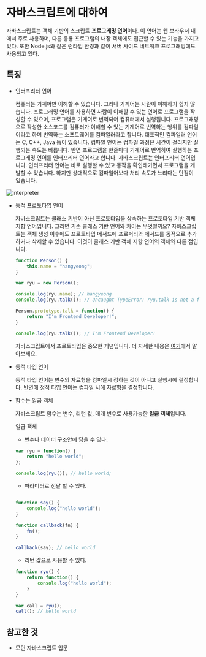 # 자바스크립트에 대하여

자바스크립트는 객체 기반의 스크립트 **프로그래밍 언어**이다. 이 언어는 웹 브라우저 내에서 주로 사용하며, 다른 응용 프로그램의 내장 객체에도 접근할 수 있는 기능을 가지고 있다. 또한 Node.js와 같은 런타임 환경과 같이 서버 사이드 네트워크 프로그래밍에도 사용되고 있다.

## 특징

- 인터프리터 언어

    컴퓨터는 기계어만 이해할 수 있습니다. 그러나 기계어는 사람이 이해하기 쉽지 않습니다. 프로그래밍 언어를 사용하면 사람이 이해할 수 있는 언어로 프로그램을 작성할 수 있으며, 프로그램은 기계어로 번역되어 컴퓨터에서 실행됩니다. 프로그래밍으로 작성한 소스코드를 컴퓨터가 이해할 수 있는 기계어로 번역하는 행위를 컴파일이라고 하며 번역하는 소프트웨어를 컴파일러라고 합니다. 대표적인 컴파일러 언어는 C, C++, Java 등이 있습니다. 컴파일 언어는 컴파일 과정은 시간이 걸리지만 실행되는 속도는 빠릅니다. 반면 프로그램을 한줄마다 기계어로 번역하여 실행하는 프로그래밍 언어를 인터프리터 언어라고 합니다. 자바스크립트는 인터프리터 언어입니다. 인터프리터 언어는 바로 실행할 수 있고 동작을 확인해가면서 프로그램을 개발할 수 있습니다. 하지만 상대적으로 컴파일어보다 처리 속도가 느리다는 단점이 있습니다.

![interpreter](https://user-images.githubusercontent.com/27342882/45023798-54c8b480-b072-11e8-84d1-2bda1daeb526.JPG)

- 동적 프로토타입 언어

    자바스크립트는 클래스 기반이 아닌 프로토타입을 상속하는 프로토타입 기반 객체 지향 언어입니다. 그러면 기존 클래스 기반 언어와 차이는 무엇일까요? 자바스크립트는 객체 생성 이후에도 프로토타입 메서드에 프로퍼티와 메서드를 동적으로 추가하거나 삭제할 수 있습니다. 이것이 클래스 기반 객체 지향 언어의 객체와 다른 점입니다.

    ```javascript
    function Person() {
        this.name = "hangyeong";
    }

    var ryu = new Person();

    console.log(ryu.name); // hangyeong
    console.log(ryu.talk()); // Uncaught TypeError: ryu.talk is not a function

    Person.prototype.talk = function() {
        return "I'm Frontend Developer!";
    }

    console.log(ryu.talk()); // I'm Frontend Developer!
    ```

    자바스크립트에서 프로토타입은 중요한 개념입니다. 더 자세한 내용은 [여기]()에서 알아보세요.

- 동적 타입 언어

    동적 타입 언어는 변수의 자료형을 컴파일시 정하는 것이 아니고 실행시에 결정합니다. 반면에 정적 타입 언어는 컴파일 시에 자료형을 결정합니다.

- 함수는 일급 객체

    자바스크립트 함수는 변수, 리턴 값, 매개 변수로 사용가능한 **일급 객체**입니다.

    일급 객체

    - 변수나 데이터 구조안에 담을 수 있다.

    ```javascript
    var ryu = function() {
        return "hello world";
    };

    console.log(ryu()); // hello world;
    ```
    - 파라미터로 전달 할 수 있다.
    ```javascript

    function say() {
        console.log("hello world");
    }

    function callback(fn) {
        fn();
    }

    callback(say); // hello world
    ```
    - 리턴 값으로 사용할 수 있다.
    ```javascript
    function ryu() {
        return function() {
            console.log("hello world");
        }
    }

    var call = ryu();
    call(); // hello world
    ```

## 참고한 것

- 모던 자바스크립트 입문